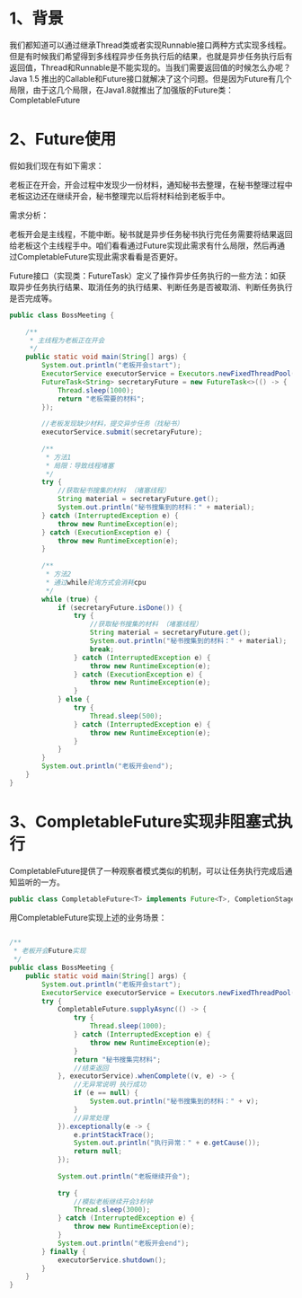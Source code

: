 
# 1、背景

我们都知道可以通过继承Thread类或者实现Runnable接口两种方式实现多线程。但是有时候我们希望得到多线程异步任务执行后的结果，也就是异步任务执行后有返回值，Thread和Runnable是不能实现的。当我们需要返回值的时候怎么办呢？ Java 1.5 推出的Callable和Future接口就解决了这个问题。但是因为Future有几个局限，由于这几个局限，在Java1.8就推出了加强版的Future类：CompletableFuture


# 2、Future使用

假如我们现在有如下需求：

老板正在开会，开会过程中发现少一份材料，通知秘书去整理，在秘书整理过程中老板这边还在继续开会，秘书整理完以后将材料给到老板手中。

需求分析：

老板开会是主线程，不能中断。秘书就是异步任务秘书执行完任务需要将结果返回给老板这个主线程手中。咱们看看通过Future实现此需求有什么局限，然后再通过CompletableFuture实现此需求看看是否更好。

Future接口（实现类：FutureTask）定义了操作异步任务执行的一些方法：如获取异步任务执行结果、取消任务的执行结果、判断任务是否被取消、判断任务执行是否完成等。

```java
public class BossMeeting {
 
    /**
     * 主线程为老板正在开会
     */
    public static void main(String[] args) {
        System.out.println("老板开会start");
        ExecutorService executorService = Executors.newFixedThreadPool(1);
        FutureTask<String> secretaryFuture = new FutureTask<>(() -> {
            Thread.sleep(1000);
            return "老板需要的材料";
        });
 
        //老板发现缺少材料，提交异步任务（找秘书）
        executorService.submit(secretaryFuture);
 
        /**
         * 方法1
         * 局限：导致线程堵塞
         */
        try {
            //获取秘书搜集的材料 （堵塞线程）
            String material = secretaryFuture.get();
            System.out.println("秘书搜集到的材料：" + material);
        } catch (InterruptedException e) {
            throw new RuntimeException(e);
        } catch (ExecutionException e) {
            throw new RuntimeException(e);
        }
 
        /**
         * 方法2
         * 通过while轮询方式会消耗cpu
         */
        while (true) {
            if (secretaryFuture.isDone()) {
                try {
                    //获取秘书搜集的材料 （堵塞线程）
                    String material = secretaryFuture.get();
                    System.out.println("秘书搜集到的材料：" + material);
                    break;
                } catch (InterruptedException e) {
                    throw new RuntimeException(e);
                } catch (ExecutionException e) {
                    throw new RuntimeException(e);
                }
            } else {
                try {
                    Thread.sleep(500);
                } catch (InterruptedException e) {
                    throw new RuntimeException(e);
                }
            }
        }
        System.out.println("老板开会end");
    }
}
```

# 3、CompletableFuture实现非阻塞式执行

CompletableFuture提供了一种观察者模式类似的机制，可以让任务执行完成后通知监听的一方。

```java
public class CompletableFuture<T> implements Future<T>, CompletionStage<T> {
```

用CompletableFuture实现上述的业务场景：

```java
 
/**
 * 老板开会Future实现
 */
public class BossMeeting {
    public static void main(String[] args) {
        System.out.println("老板开会start");
        ExecutorService executorService = Executors.newFixedThreadPool(1);
        try {
            CompletableFuture.supplyAsync(() -> {
                try {
                    Thread.sleep(1000);
                } catch (InterruptedException e) {
                    throw new RuntimeException(e);
                }
                return "秘书搜集完材料";
                //结束返回
            }, executorService).whenComplete((v, e) -> {
                //无异常说明 执行成功
                if (e == null) {
                    System.out.println("秘书搜集到的材料：" + v);
                }
                //异常处理
            }).exceptionally(e -> {
                e.printStackTrace();
                System.out.println("执行异常：" + e.getCause());
                return null;
            });
 
            System.out.println("老板继续开会");
 
            try {
                //模拟老板继续开会3秒钟
                Thread.sleep(3000);
            } catch (InterruptedException e) {
                throw new RuntimeException(e);
            }
            System.out.println("老板开会end");
        } finally {
            executorService.shutdown();
        }
    }
}
```